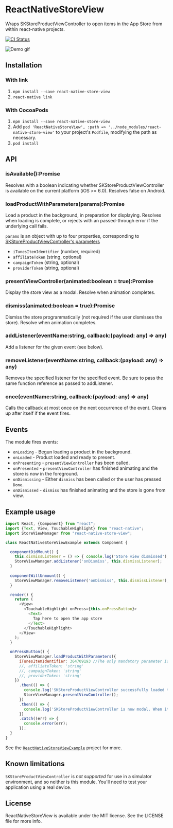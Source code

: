 # ReactNativeStoreView

Wraps SKStoreProductViewController to open items in the App Store from within react-native projects.

[![CI Status](https://travis-ci.org/rh389/react-native-store-view.svg?branch=master)](https://travis-ci.org/rh389/react-native-store-view)

![Demo gif](https://i.imgur.com/BlFbKmx.gif)

## Installation

### With link
1. `npm install --save react-native-store-view`
2. `react-native link`

### With CocoaPods
1. `npm install --save react-native-store-view`
2. Add `pod 'ReactNativeStoreView', :path => '../node_modules/react-native-store-view'` to your project's `Podfile`, modifying the path as necessary.
3. `pod install`

## API

### isAvailable():Promise<boolean>
Resolves with a boolean indicating whether SKStoreProductViewController is available on the current platform (iOS >= 6.0). Resolves false on Android.

### loadProductWithParameters(params):Promise<void>
Load a product in the background, in preparation for displaying. Resolves when loading is complete, or rejects with an passed-through error if the underlying call fails.

`params` is an object with up to four properties, corresponding to [SKStoreProductViewController's parameters](https://developer.apple.com/library/ios//documentation/StoreKit/Reference/SKITunesProductViewController_Ref/index.html#//apple_ref/doc/constant_group/Product_Dictionary_Keys)
 - `iTunesItemIdentifier` (number, required)
 - `affiliateToken` (string, optional)
 - `campaignToken` (string, optional)
 - `providerToken` (string, optional)
 
### presentViewController(animated:boolean = true):Promise<void>
Display the store view as a modal. Resolve when animation completes.

### dismiss(animated:boolean = true):Promise<void>
Dismiss the store programmatically (not required if the user dismisses the store). Resolve when animation completes.

### addListener(eventName:string, callback:(payload: any) => any)
Add a listener for the given event (see below).

### removeListener(eventName:string, callback:(payload: any) => any)
Removes the specified listener for the specified event. Be sure to pass the same function reference as passed to addListener.

### once(eventName:string, callback:(payload: any) => any)
Calls the callback at most once on the next occurrence of the event. Cleans up after itself if the event fires.

## Events

The module fires events:
 - `onLoading` - Begun loading a product in the background.
 - `onLoaded` - Product loaded and ready to present.
 - `onPresenting` - `presentViewController` has been called.
 - `onPresented` - `presentViewController` has finished animating and the store is now in the foreground.
 - `onDismissing` - Either `dismiss` has been called or the user has pressed `Done`.
 - `onDismissed` - `dismiss` has finished animating and the store is gone from view.

## Example usage

```js
import React, {Component} from "react";
import {Text, View, TouchableHighlight} from "react-native";
import StoreViewManager from "react-native-store-view";

class ReactNativeStoreViewExample extends Component {

  componentDidMount() {
    this.dismissListener = () => { console.log('Store view dismissed'); }
    StoreViewManager.addListener('onDismiss', this.dismissListener);
  }
  
  componentWillUnmount() {
    StoreViewManager.removeListener('onDismiss', this.dismissListener);
  }

  render() {
    return (
      <View>
        <TouchableHighlight onPress={this.onPressButton}>
          <Text>
            Tap here to open the app store
          </Text>
        </TouchableHighlight>
      </View>
    );
  }

  onPressButton() {
    StoreViewManager.loadProductWithParameters({
      iTunesItemIdentifier: 364709193 //The only mandatory parameter is a numeric App Store ID. This one is iBooks.
      //, affiliateToken: 'string'
      //, campaignToken: 'string'
      //, providerToken: 'string'
    })
      .then(() => {
        console.log('SKStoreProductViewController successfully loaded the product over the net, but is not yet displaying anything');
        StoreViewManager.presentViewController();
      })
      .then(() => {
        console.log('SKStoreProductViewController is now modal. When it is dismissed, we\'ll return to this view.');
      })
      .catch((err) => {
        console.error(err);
      });
  }
}
```

See the [`ReactNativeStoreViewExample`](https://github.com/rh389/react-native-store-view/tree/master/ReactNativeStoreViewExample) project for more.

## Known limitations
`SKStoreProductViewController` is *not supported* for use in a simulator environment, and so neither is this module. You'll need to test your application using a real device.

## License
ReactNativeStoreView is available under the MIT license. See the LICENSE file for more info.
